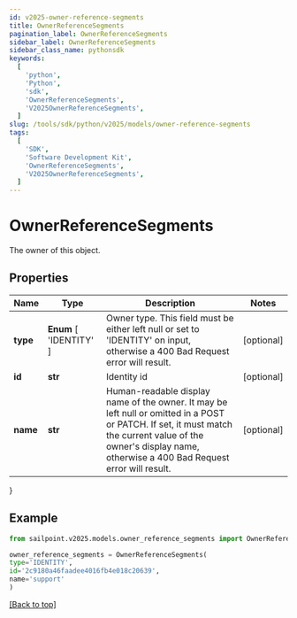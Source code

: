 ```yaml
---
id: v2025-owner-reference-segments
title: OwnerReferenceSegments
pagination_label: OwnerReferenceSegments
sidebar_label: OwnerReferenceSegments
sidebar_class_name: pythonsdk
keywords:
  [
    'python',
    'Python',
    'sdk',
    'OwnerReferenceSegments',
    'V2025OwnerReferenceSegments',
  ]
slug: /tools/sdk/python/v2025/models/owner-reference-segments
tags:
  [
    'SDK',
    'Software Development Kit',
    'OwnerReferenceSegments',
    'V2025OwnerReferenceSegments',
  ]
---
```


# OwnerReferenceSegments

The owner of this object.

## Properties

| Name | Type | Description | Notes |
| --- | --- | --- | --- |
| **type** | **Enum** [ 'IDENTITY' ] | Owner type. This field must be either left null or set to 'IDENTITY' on input, otherwise a 400 Bad Request error will result. | [optional] |
| **id** | **str** | Identity id | [optional] |
| **name** | **str** | Human-readable display name of the owner. It may be left null or omitted in a POST or PATCH. If set, it must match the current value of the owner's display name, otherwise a 400 Bad Request error will result. | [optional] |

}

## Example

```python
from sailpoint.v2025.models.owner_reference_segments import OwnerReferenceSegments

owner_reference_segments = OwnerReferenceSegments(
type='IDENTITY',
id='2c9180a46faadee4016fb4e018c20639',
name='support'
)

```

[[Back to top]](#)
